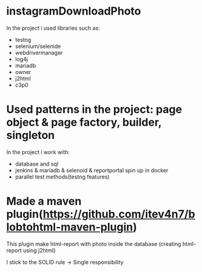 # instagramDownloadPhoto
In the project i used libraries such as:
- testng
- selenium/selenide
- webdrivermanager
- log4j
- mariadb
- owner
- j2html
- c3p0

# Used patterns in the project: page object & page factory, builder, singleton
In the project i work with:
- database and sql
- jenkins & mariadb & selenoid & reportportal spin up in docker
- parallel test methods(testng features)

# Made a maven plugin(https://github.com/itev4n7/blobtohtml-maven-plugin)
This plugin make html-report with photo inside the database (creating html-report using j2html)

I stick to the SOLID rule -> Single responsibility


